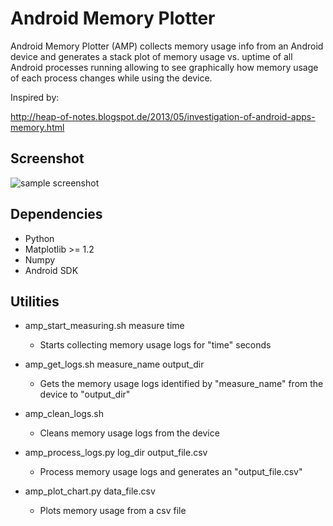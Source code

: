 Android Memory Plotter
======================

Android Memory Plotter (AMP) collects memory usage info from an Android device and generates a stack plot of memory usage vs. uptime of all Android processes running allowing to see graphically how memory usage of each process changes while using the device.

Inspired by:

http://heap-of-notes.blogspot.de/2013/05/investigation-of-android-apps-memory.html

Screenshot
----------

![sample screenshot](https://raw.github.com/iaguis/amp/master/screenshots/sample.png)

Dependencies
------------

- Python
- Matplotlib >= 1.2
- Numpy
- Android SDK

Utilities
---------

* amp_start_measuring.sh measure time

    * Starts collecting memory usage logs for "time" seconds

* amp_get_logs.sh measure_name output_dir

    * Gets the memory usage logs identified by "measure_name" from the device to "output_dir"

* amp_clean_logs.sh

    * Cleans memory usage logs from the device

* amp_process_logs.py log_dir output_file.csv

    * Process memory usage logs and generates an "output_file.csv"

* amp_plot_chart.py data_file.csv

    * Plots memory usage from a csv file

